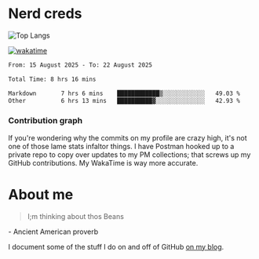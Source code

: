 # Nerd creds

![Top Langs](https://github-readme-stats.vercel.app/api/top-langs/?username=michael-hart-github&layout=compact&theme=dracula)

[![wakatime](https://wakatime.com/badge/user/1791c25e-738d-485d-ab9e-6b0333be21a4.svg?style=plastic)](https://wakatime.com/@1791c25e-738d-485d-ab9e-6b0333be21a4)

<!--START_SECTION:waka-->

```txt
From: 15 August 2025 - To: 22 August 2025

Total Time: 8 hrs 16 mins

Markdown       7 hrs 6 mins    ████████████▒░░░░░░░░░░░░   49.03 %
Other          6 hrs 13 mins   ██████████▓░░░░░░░░░░░░░░   42.93 %
```

<!--END_SECTION:waka-->

### Contribution graph

If you're wondering why the commits on my profile are crazy high, it's not one of those lame stats infaltor things. I have Postman hooked up to a private repo to copy over updates to my PM collections; that screws up my GitHub contributions. My WakaTime is way more accurate.

# About me

> I;m thinking about thos Beans

\- Ancient American proverb

I document some of the stuff I do on and off of GitHub [on my blog](blog.mikecodes.software).
